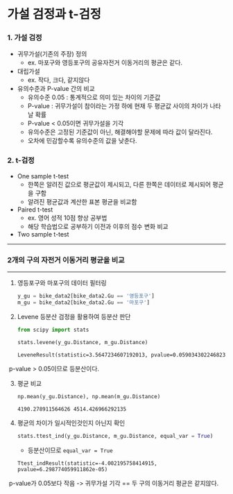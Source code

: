 # 가설 검정과 t-검정



### 1. 가설 검정

- 귀무가설(기존의 주장) 정의
  - ex. 마포구와 영등포구의 공유자전거 이동거리의 평균은 같다.
- 대립가설
  - ex. 작다, 크다, 같지않다
- 유의수준과 P-value 간의 비교
  - 유의수준 0.05 : 통계적으로 의미 있는 차이의 기준값
  - P-value : 귀무가설이 참이라는 가정 하에 현재 두 평균값 사이의 차이가 나타날 확률
  - P-value < 0.05이면 귀무가설을 기각
  - 유의수준은 고정된 기준값이 아닌, 해결해야할 문제에 따라 값이 달라진다. 
  - 오차에 민감할수록 유의수준의 값을 낮춘다.



### 2. t-검정

- One sample t-test
  - 한쪽은 알려진 값으로 평균값이 제시되고, 다른 한쪽은 데이터로 제시되어 평균을 구함
  - 알려진 평균값과 계산한 표본 평균을 비교함
- Paired t-test
  - ex. 영어 성적 10점 향상 공부법
  - 해당 학습법으로 공부하기 이전과 이후의 점수 변화 비교
- Two sample t-test



---

### 2개의 구의 자전거 이동거리 평균을 비교

---

1. 영등포구와 마포구의 데이터 필터링

   ```python
   y_gu = bike_data2[bike_data2.Gu == '영등포구']
   m_gu = bike_data2[bike_data2.Gu == '마포구']
   ```

2. Levene 등분산 검정을 활용하여 등분산 판단

   ```python
   from scipy import stats
   
   stats.levene(y_gu.Distance, m_gu.Distance)
   ```

   ```tex
   LeveneResult(statistic=3.5647234607192013, pvalue=0.05903430224682354)
   ```

​		p-value > 0.05이므로 등분산이다.

3. 평균 비교

   ```python
   np.mean(y_gu.Distance), np.mean(m_gu.Distance)
   ```

   ```
   4190.278911564626 4514.426966292135
   ```

4. 평균의 차이가 일시적인것인지 아닌지 확인

   ```python
   stats.ttest_ind(y_gu.Distance, m_gu.Distance, equal_var = True)
   ```

   - 등분산이므로 ``equal_var = True``

   ```
   Ttest_indResult(statistic=-4.002195758414915, pvalue=6.298774059911862e-05)
   ```

​		p-value가 0.05보다 작음 -> 귀무가설 기각 == 두 구의 이동거리 평균은 같지않다.